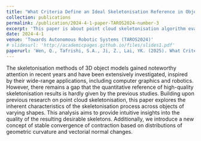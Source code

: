```yaml
---
title: "What Criteria Define an Ideal Skeletonisation Reference in Object Point Clouds?"
collection: publications
permalink: /publication/2024-4-1-paper-TAROS2024-number-3
excerpt: 'This paper is about point cloud skeletonisation algorithm evaluation research'
date: 2024-4-1
venue: 'Towards Autonomous Robotic Systems (TAROS2024)'
# slidesurl: 'http://academicpages.github.io/files/slides1.pdf'
paperurl: 'Wen, Q., Tafrishi, S.A., Ji, Z., Lai, YK. (2025). What Criteria Define an Ideal Skeletonisation Reference in Object Point Clouds?. In: Huda, M.N., Wang, M., Kalganova, T. (eds) Towards Autonomous Robotic Systems. TAROS 2024. Lecture Notes in Computer Science(), vol 15051. Springer, Cham. https://doi.org/10.1007/978-3-031-72059-8_35'
---
```


The skeletonisation methods of 3D object models gained noteworthy attention in recent years and have been extensively investigated, inspired by their wide-range applications, including computer graphics and robotics. However, there remains a gap that the quantitative reference of high-quality skeletonisation results is hardly given by the previous studies. Building upon previous research on point cloud skeletonisation, this paper explores the inherent characteristics of the skeletonisation process across objects of varying shapes. This analysis aims to provide intuitive insights into the quality of the resulting desirable skeletons. Additionally, we introduce a new concept of stable convergence of contraction based on distributions of geometric curvature and vectorial normal changes.